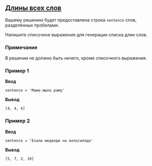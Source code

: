 ## [Длины всех слов](../../../solutions/3.3/33_f.py)

Вашему решению будет предоставлена строка `sentence` слов, разделённых пробелами.

Напишите списочное выражения для генерации списка длин слов.

### Примечание

В решении не должно быть ничего, кроме списочного выражения.

### Пример 1

__Ввод__
```plaintext
sentence = 'Мама мыла раму'
```

__Вывод__
```plaintext
[4, 4, 4]
```

### Пример 2

__Ввод__
```plaintext
sentence = 'Ехали медведи на велосипеде'
```

__Вывод__
```plaintext
[5, 7, 2, 10]
```